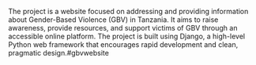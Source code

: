 The project is a website focused on addressing and providing information about Gender-Based Violence (GBV) in Tanzania. It aims to raise awareness, provide resources, and support victims of GBV through an accessible online platform. The project is built using Django, a high-level Python web framework that encourages rapid development and clean, pragmatic design.#gbvwebsite
